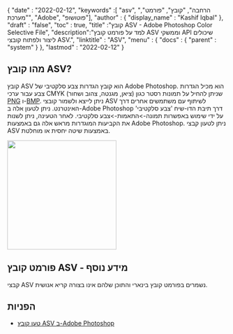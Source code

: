 {
  "date" : "2022-02-12",
  "keywords" :[ "asv", "הרחבה", "קובץ", "פורמט", "מערכת", "Adobe", "פוטושופ"],
  "author" : {
    "display_name" : "Kashif Iqbal"
},
  "draft" : "false",
  "toc" : true,
  "title" :"קובץ ASV - Adobe Photoshop Color Selective File",
  "description":"למד על פורמט קובץ ASV וממשקי API שיכולים ליצור ולפתוח קובצי ASV.",
  "linktitle" : "ASV",
  "menu" : {
    "docs" : {
      "parent" : "system"
}
},
  "lastmod" : "2022-02-12"
}

## מהו קובץ ASV?

קובץ ASV הוא קובץ הגדרות צבע סלקטיבי של Adobe Photoshop. הוא מכיל הגדרות צבע עבור ערכי CMYK (ציאן, מגנטה, צהוב ושחור) שניתן להחיל על תמונות רסטר כגון [PNG](/he/image/png/) ו-[BMP](/he/image/bmp/). ניתן לייצא ולשמור קובצי ASV לשיתוף עם משתמשים אחרים דרך האינטרנט. ניתן לטעון אלה ב-Adobe Photoshop דרך תיבת הדו-שיח 'צבע סלקטיבי' על ידי שימוש באפשרות תמונה->התאמות->צבע סלקטיבי. לאחר הטעינה, ניתן לשנות את הקביעות המוגדרות מראש אלה גם באמצעות Adobe Photoshop. ניתן לטעון קבצי ASV באמצעות
שיטה יחסית או מוחלטת.

[<img src="asv.png" width="250"/> ](../asv.png)

## פורמט קובץ ASV - מידע נוסף

קבצי ASV נשמרים בפורמט קובץ בינארי והתוכן שלהם אינו בצורה קריא אנושית.

## הפניות

* [טען קובץ ASV ב-Adobe Photoshop](https://community.adobe.com/t5/photoshop-ecosystem-discussions/photoshop-asv-file-preset-wont-open/m-p/12587356)

